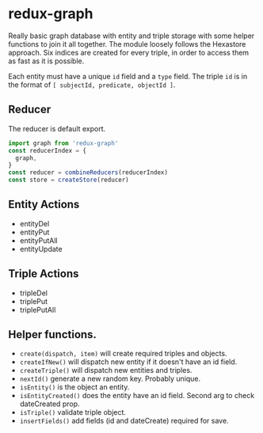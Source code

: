 # redux-graph

Really basic graph database with entity and triple storage with some helper functions to join it all together. The module loosely follows the Hexastore approach. Six indices are created for every triple, in order to access them as fast as it is possible.

Each entity must have a unique `id` field and a `type` field.
The triple `id` is in the format of `[ subjectId, predicate, objectId ]`.

## Reducer

The reducer is default export.

```javascript
import graph from 'redux-graph'
const reducerIndex = {
  graph,
}
const reducer = combineReducers(reducerIndex)
const store = createStore(reducer)
```

## Entity Actions

* entityDel
* entityPut
* entityPutAll
* entityUpdate

## Triple Actions

* tripleDel
* triplePut
* triplePutAll

## Helper functions.

* `create(dispatch, item)` will create required triples and objects.
* `createIfNew()` will dispatch new entity if it doesn't have an id field.
* `createTriple()` will dispatch new entities and triples.
* `nextId()` generate a new random key. Probably unique.
* `isEntity()` is the object an entity.
* `isEntityCreated()` does the entity have an id field. Second arg to check dateCreated prop.
* `isTriple()` validate triple object.
* `insertFields()` add fields (id and dateCreate) required for save.
